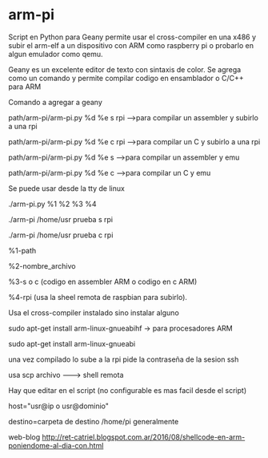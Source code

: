 # arm-pi


Script en Python para Geany permite usar el cross-compiler en una x486 y subir el arm-elf a un dispositivo con ARM como raspberry pi o probarlo en algun emulador como qemu.

Geany es un excelente editor de texto con sintaxis de color.
Se agrega como un comando y permite compilar codigo en ensamblador o C/C++ para ARM

Comando a agregar a geany

path/arm-pi/arm-pi.py %d %e s rpi  -->para compilar un assembler y subirlo a una rpi

path/arm-pi/arm-pi.py %d %e c rpi  -->para compilar un C y subirlo a una rpi


path/arm-pi/arm-pi.py %d %e s -->para compilar un assembler y emu

path/arm-pi/arm-pi.py %d %e c -->para compilar un C y emu


Se puede usar desde la tty de linux

./arm-pi.py %1 %2 %3 %4

./arm-pi /home/usr prueba s rpi

./arm-pi /home/usr prueba c rpi

%1-path

%2-nombre_archivo

%3-s o c (codigo en assembler ARM o codigo en c ARM)

%4-rpi  (usa la sheel remota de raspbian para subirlo).
 
      
Usa el cross-compiler instalado sino instalar alguno

sudo apt-get install arm-linux-gnueabihf  -> para procesadores ARM

sudo apt-get install arm-linux-gnueabi

una vez compilado lo sube a la rpi pide la contraseña de la sesion ssh

usa scp archivo ---> shell remota

Hay que editar en el script (no configurable es mas facil desde el script)

host="usr@ip  o  usr@dominio"

destino=carpeta de destino  /home/pi generalmente

web-blog
http://ret-catriel.blogspot.com.ar/2016/08/shellcode-en-arm-poniendome-al-dia-con.html



